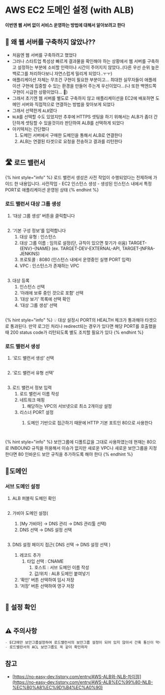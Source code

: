 # AWS EC2 도메인 설정 (with ALB)

#### 이번엔 웹 서버 없이 서비스 운영하는 방법에 대해서 알아보려고 한다

## 🤔 왜 웹 서버를 구축하지 않았나??

* 처음엔 웹 서버를 구축하려고 했었다
* 그러나 스타트업 특성상 빠르게 결과물을 확인해야 하는 상황에서 웹 서버를 구축하고 설정하는 부분에 소비할 인력이나 시간이 주어지지 않았다..(다른 우선 순위 높은 백로그를 처리하다보니 자연스럽게 밀리게 되었다..ㅜㅜ)
* 애플리케이션 자체는 무조건 구현이 필요한 부분이고… 최대한 실무자들이 애플레이션 구현에 집중할 수 있는 환경을 만들어 주는게 우선이었다…(나 또한 백엔드쪽 구현이 시급한 상황이었다… 🥹)
* 그래서 초기엔 웹 서버를 별도로 구축하지 않고 애플리케이션을 EC2에 배포하면 도메인 서버와 직접적으로 연결하는 방법을 찾아보게 되었다
* 그래서 선택한게 `ALB`였다
* `NLB`를 선택할 수도 있었지만 추후에 HTTPS 셋팅을 하기 위해서는 ALB가 좀더 간단하게 셋팅할 수 있을것이라 판단하여 ALB를 선택하게 되었다
* 아키텍처는 간단했다
  1. 도메인 서버에서 구매한 도메인을 통해서 ALB로 연결한다
  2. ALB는 연결된 타겟으로 요청을 전송하고 결과를 리턴한다

<figure><img src="../../.gitbook/assets/1 (1) (3) (1).png" alt=""><figcaption></figcaption></figure>

## 🛣 로드 밸런서

{% hint style="info" %}
로드 밸런서 생성은 사전 작업이 수행되었다는 전제하에 가이드 한 내용입니다. 사전작업 - EC2 인스턴스 생성 - 생성된 인스턴스 내에서 특정 PORT로 애플리케이션 운영된 상태
{% endhint %}

### 로드 밸런서 대상 그룹 생성

1. ‘대상 그룹 생성’ 버튼을 클릭합니다

<figure><img src="../../.gitbook/assets/2 (1) (1).png" alt=""><figcaption></figcaption></figure>

2. ‘기본 구성 정보’를 입력합니다
   1. 대상 유형 : 인스턴스
   2. 대상 그룹 이름 : 임의로 설정(단, 규칙이 있으면 찾기가 쉬움) TARGET-{ENV}-{NAME} (ex. TARGET-DEV-EXTERNAL-API, TARGET-[I](https://ap-northeast-2.console.aws.amazon.com/ec2/v2/home?region=ap-northeast-2#TargetGroup:targetGroupArn=arn:aws:elasticloadbalancing:ap-northeast-2:705835654601:targetgroup/TARGET-INFRA-JENKINS/ac4da690f08364df)NFRA-JENKINS)
   3. 프로토콜 : 8080 (인스턴스 내에서 운영중인 실행 PORT 입력)
   4. VPC : 인스턴스가 존재하는 VPC

<figure><img src="../../.gitbook/assets/3 (2).png" alt=""><figcaption></figcaption></figure>

3. 대상 등록
   1. 인스턴스 선택
   2. ‘아래에 보류 중인 것으로 포함’ 선택
   3. ‘대상 보기’ 목록에 선택 확인
   4. ‘대상 그룹 생성’ 선택

<figure><img src="../../.gitbook/assets/4 (3) (3).png" alt=""><figcaption></figcaption></figure>

{% hint style="info" %}
💡 대상 설정시 PORT의 HEALTH 체크가 통과해야 타겟으로 통과된다. 만약 로그인 처리나 redirect되는 경우가 있다면 해당 PORT를 호출했을때 200 status code가 리턴되도록 별도 조치할 필요가 있다
{% endhint %}

### 로드 밸런서 생성

1. ‘로드 밸런서 생성’ 선택

<figure><img src="../../.gitbook/assets/5 (6).png" alt=""><figcaption></figcaption></figure>

2. ‘로드 밸런서 유형 선택’

<figure><img src="../../.gitbook/assets/6 (4) (1).png" alt=""><figcaption></figcaption></figure>

3. 로드 밸런서 정보 입력
   1. 로드 밸런서 이름 작성
   2. 네트워크 매핑
      1. 해당하는 VPC의 서브넷으로 최소 2개이상 설정
   3. 리스너 PORT 설정
      1.  도메인 기반으로 접근하기 때문에 HTTP 기본 포트인 80으로 사용한다



          <figure><img src="../../.gitbook/assets/7.png" alt=""><figcaption></figcaption></figure>

          <figure><img src="../../.gitbook/assets/8 (3).png" alt=""><figcaption></figcaption></figure>

{% hint style="info" %}
보안그룹에 디폴트값을 그대로 사용하였는데 현재는 80으로 INBOUND 규칙을 허용해서 이슈가 없지만 새로운 VPC나 새로운 보안그룹을 지정한다면 80 인바운드 보안 규칙을 추가하도록 해야 한다
{% endhint %}

## 🧙도메인

### 서브 도메인 설정

1. ALB 퍼블릭 도메인 확인

<figure><img src="../../.gitbook/assets/9.png" alt=""><figcaption></figcaption></figure>

2.  가비아 도메인 설정(

    1. \[My 가비아] → DNS 관리 → DNS 관리툴 선택)
    2. DNS 선택 → DNS 설정 선택

    <figure><img src="../../.gitbook/assets/10.png" alt=""><figcaption></figcaption></figure>
3.  DNS 설정 페이지 접근( DNS 선택 → DNS 설정 선택 )

    1. 레코드 추가
       1. 타입 선택 : CNAME
          1. 호스트 : 서브 도메인 이름 작성
          2. 값/위치 : ALB 도메인 붙여넣기
    2. ‘확인’ 버튼 선택하여 임시 저장
    3. ‘저장’ 버튼 선택하여 영구 저장

    <figure><img src="../../.gitbook/assets/11.png" alt=""><figcaption></figcaption></figure>

## 🙂 설정 확인

<figure><img src="../../.gitbook/assets/12.png" alt=""><figcaption></figcaption></figure>

## ⚠️ 주의사항

```jsx
- EC2에만 보안그룹설정하여 로드밸런서의 보안그룹 설정이 되어 있지 않아서 간혹 통신이 막혀있는 경우가 많다.
- 로드밸런서의 ACL 보안그룹도 꼭 같이 확인하자
```

## 참고

* [https://no-easy-dev.tistory.com/entry/AWS-ALB와-NLB-차이점](https://no-easy-dev.tistory.com/entry/AWS-ALB%EC%99%80-NLB-%EC%B0%A8%EC%9D%B4%EC%A0%90)
